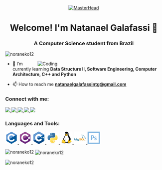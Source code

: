 <div align="center">
  <a href="https://github.com/NoraNeko12">
    <img src="https://steamuserimages-a.akamaihd.net/ugc/957461710332737308/2604AFFC52E8A170786EF9400D5CFB985590B7FC/" alt="MasterHead">
  </a>
</div>
<h1 align="center">Welcome! I'm Natanael Galafassi 👋</h1>
<h3 align="center">A Computer Science student from Brazil</h3>

<p align="left"> <img src="https://komarev.com/ghpvc/?username=noraneko12&label=Profile%20views&color=0e75b6&style=flat" alt="noraneko12" /> </p>

<img align="right" alt="Coding" width="400" src="https://media.tenor.com/RE2paf1i2tcAAAAd/milk-outside-milk-bag.gif">

- 🌱 I’m currently learning **Data Structure II, Software Engineering, Computer Architecture, C++ and Python**

- 📫 How to reach me **natanaelgalafassintg@gmail.com**

<h3 align="left">Connect with me:</h3>
<p align="left">
  <a href="https://steamcommunity.com/id/noranekokun/" target="_blank">
    <img src="https://img.shields.io/badge/STEAM-Steam?logo=steam&logoColor=white&color=black" target="_blank">
  </a>
  
   <a href="https://github.com/NoraNeko12" target="_blank">
    <img src="https://img.shields.io/badge/GitHub-GitHub?logo=github&logoColor=white&color=black" target="_blank">
  </a>
  
  <a href="https://www.linkedin.com/in/natanael-galafassi-80985a239/" target="_blank">
    <img src="https://img.shields.io/badge/LinkedIn-LinkedIn?logo=linkedin&logoColor=white&color=blue" target="_blank">
  </a>

  <a href="mailto:natanaelgalafassintg@outlook.com">
    <img src="https://img.shields.io/badge/Outlook-Outlook?logo=microsoftoutlook&logoColor=white&color=blue" target="_blank">
  </a>
  
   <a href="mailto:natanaelgalafassintg@gmail.com">
    <img src="https://img.shields.io/badge/Gmail-Gmail?logo=gmail&logoColor=white&color=red" target="_blank">
  </a>
  
</p>

<h3 align="left">Languages and Tools:</h3>
<p align="left"> <a href="https://www.cprogramming.com/" target="_blank" rel="noreferrer"> <img src="https://raw.githubusercontent.com/devicons/devicon/master/icons/c/c-original.svg" alt="c" width="40" height="40"/> </a> <a href="https://www.w3schools.com/cs/" target="_blank" rel="noreferrer"> <img src="https://raw.githubusercontent.com/devicons/devicon/master/icons/csharp/csharp-original.svg" alt="csharp" width="40" height="40"/> </a> <a href="https://www.w3schools.com/cpp/" target="_blank" rel="noreferrer"> <img src="https://raw.githubusercontent.com/devicons/devicon/master/icons/cplusplus/cplusplus-original.svg" alt="cplusplus" width="40" height="40"/> </a> <a href="https://www.python.org" target="_blank" rel="noreferrer"> <img src="https://raw.githubusercontent.com/devicons/devicon/master/icons/python/python-original.svg" alt="python" width="40" height="40"/> </a> <a href="https://www.linux.org/" target="_blank" rel="noreferrer"> <img src="https://raw.githubusercontent.com/devicons/devicon/master/icons/linux/linux-original.svg" alt="linux" width="40" height="40"/> </a> <a href="https://www.mysql.com/" target="_blank" rel="noreferrer"> <img src="https://raw.githubusercontent.com/devicons/devicon/master/icons/mysql/mysql-original-wordmark.svg" alt="mysql" width="40" height="40"/> </a> <a href="https://www.photoshop.com/en" target="_blank" rel="noreferrer"> <img src="https://raw.githubusercontent.com/devicons/devicon/master/icons/photoshop/photoshop-line.svg" alt="photoshop" width="40" height="40"/> </a> </p>

<p><img align="left" src="https://github-readme-stats.vercel.app/api/top-langs?username=noraneko12&show_icons=true&locale=en&layout=compact" alt="noraneko12" /></p>

<p>&nbsp;<img align="center" src="https://github-readme-stats.vercel.app/api?username=noraneko12&show_icons=true&locale=en" alt="noraneko12" /></p>

<p><img align="center" src="https://github-readme-streak-stats.herokuapp.com/?user=noraneko12&" alt="noraneko12" /></p>
